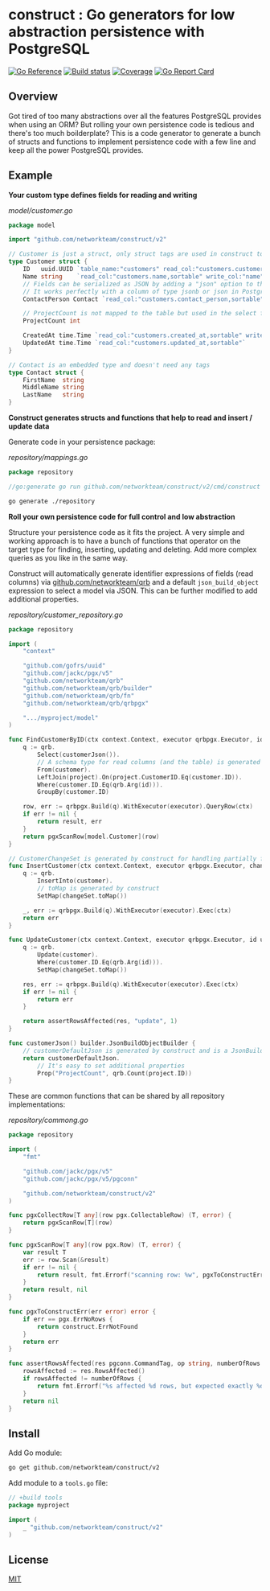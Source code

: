 # construct : Go generators for low abstraction persistence with PostgreSQL

[![Go Reference](https://pkg.go.dev/badge/github.com/networkteam/construct/v2.svg)](https://pkg.go.dev/github.com/networkteam/construct/v2)
[![Build status](https://github.com/networkteam/construct/actions/workflows/test.yml/badge.svg?branch=v2)](https://github.com/networkteam/construct/actions/workflows/test.yml)
[![Coverage](https://codecov.io/gh/networkteam/construct/branch/v2/graph/badge.svg?token=Y0GHTB40GG)](https://codecov.io/gh/networkteam/construct)
[![Go Report Card](https://goreportcard.com/badge/github.com/networkteam/construct/v2)](https://goreportcard.com/report/github.com/networkteam/construct/v2)

## Overview

Got tired of too many abstractions over all the features PostgreSQL provides when using an ORM? But rolling your own persistence code is tedious and there's too much boilderplate?
This is a code generator to generate a bunch of structs and functions to implement persistence code with a few line and keep all the power PostgreSQL provides.

## Example

**Your custom type defines fields for reading and writing**

*model/customer.go*

```go
package model

import "github.com/networkteam/construct/v2"

// Customer is just a struct, only struct tags are used in construct to generate code (no struct embedding needed) 
type Customer struct {
	ID   uuid.UUID `table_name:"customers" read_col:"customers.customer_id" write_col:"customer_id"` // The table_name tag is optional and can be specified at most once per struct
	Name string    `read_col:"customers.name,sortable" write_col:"name"`
	// Fields can be serialized as JSON by adding a "json" option to the "write_col" tag.
	// It works perfectly with a column of type jsonb or json in PostgreSQL.
	ContactPerson Contact `read_col:"customers.contact_person,sortable" write_col:"contact_person,json"`

	// ProjectCount is not mapped to the table but used in the select for reading an aggregate count
	ProjectCount int

	CreatedAt time.Time `read_col:"customers.created_at,sortable" write_col:"created_at"`
	UpdatedAt time.Time `read_col:"customers.updated_at,sortable"`
}

// Contact is an embedded type and doesn't need any tags
type Contact struct {
	FirstName  string
	MiddleName string
	LastName   string
}
```

**Construct generates structs and functions that help to read and insert / update data**

Generate code in your persistence package:

*repository/mappings.go*
```go
package repository

//go:generate go run github.com/networkteam/construct/v2/cmd/construct my/project/model
```

```bash
go generate ./repository
```

**Roll your own persistence code for full control and low abstraction**

Structure your persistence code as it fits the project. A very simple and working approach is to have a bunch of
functions that operator on the target type for finding, inserting, updating and deleting. Add more complex queries
as you like in the same way. 

Construct will automatically generate identifier expressions of fields (read columns) via [github.com/networkteam/qrb](https://github.com/networkteam/qrb)
and a default `json_build_object` expression to select a model via JSON. This can be further modified to add additional properties. 

*repository/customer_repository.go*
```go
package repository

import (
	"context"

	"github.com/gofrs/uuid"
	"github.com/jackc/pgx/v5"
	"github.com/networkteam/qrb"
	"github.com/networkteam/qrb/builder"
	"github.com/networkteam/qrb/fn"
	"github.com/networkteam/qrb/qrbpgx"

	".../myproject/model"
)

func FindCustomerByID(ctx context.Context, executor qrbpgx.Executor, id uuid.UUID) (model.Customer, error) {
	q := qrb.
		Select(customerJson()).
		// A schema type for read columns (and the table) is generated as qrb identifier expressions by construct
		From(customer).
		LeftJoin(project).On(project.CustomerID.Eq(customer.ID)).
		Where(customer.ID.Eq(qrb.Arg(id))).
		GroupBy(customer.ID)

	row, err := qrbpgx.Build(q).WithExecutor(executor).QueryRow(ctx)
	if err != nil {
		return result, err
	}
	return pgxScanRow[model.Customer](row)
}

// CustomerChangeSet is generated by construct for handling partially filled models
func InsertCustomer(ctx context.Context, executor qrbpgx.Executor, changeSet CustomerChangeSet) error {
	q := qrb.
		InsertInto(customer).
		// toMap is generated by construct 
		SetMap(changeSet.toMap())

	_, err := qrbpgx.Build(q).WithExecutor(executor).Exec(ctx)
	return err
}

func UpdateCustomer(ctx context.Context, executor qrbpgx.Executor, id uuid.UUID, changeSet CustomerChangeSet) error {
	q := qrb.
		Update(customer).
		Where(customer.ID.Eq(qrb.Arg(id))).
		SetMap(changeSet.toMap())

	res, err := qrbpgx.Build(q).WithExecutor(executor).Exec(ctx)
	if err != nil {
		return err
	}

	return assertRowsAffected(res, "update", 1)
}

func customerJson() builder.JsonBuildObjectBuilder {
	// customerDefaultJson is generated by construct and is a JsonBuildObjectBuilder that can be further modified (immutable)
	return customerDefaultJson.
		// It's easy to set additional properties
		Prop("ProjectCount", qrb.Count(project.ID))
}
```

These are common functions that can be shared by all repository implementations:

*repository/commong.go*
```go
package repository

import (
	"fmt"

	"github.com/jackc/pgx/v5"
	"github.com/jackc/pgx/v5/pgconn"

	"github.com/networkteam/construct/v2"
)

func pgxCollectRow[T any](row pgx.CollectableRow) (T, error) {
	return pgxScanRow[T](row)
}

func pgxScanRow[T any](row pgx.Row) (T, error) {
	var result T
	err := row.Scan(&result)
	if err != nil {
		return result, fmt.Errorf("scanning row: %w", pgxToConstructErr(err))
	}
	return result, nil
}

func pgxToConstructErr(err error) error {
	if err == pgx.ErrNoRows {
		return construct.ErrNotFound
	}
	return err
}

func assertRowsAffected(res pgconn.CommandTag, op string, numberOfRows int64) error {
	rowsAffected := res.RowsAffected()
	if rowsAffected != numberOfRows {
		return fmt.Errorf("%s affected %d rows, but expected exactly %d", op, rowsAffected, numberOfRows)
	}
	return nil
}
```

## Install

Add Go module:

```bash
go get github.com/networkteam/construct/v2
```

Add module to a `tools.go` file:

```go
// +build tools
package myproject

import (
    _ "github.com/networkteam/construct/v2"
)
```

## License

[MIT](./LICENSE)
